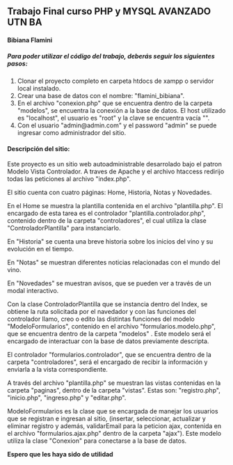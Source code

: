 ## Trabajo Final curso PHP y MYSQL AVANZADO UTN BA
#### Bibiana Flamini

##### Para poder utilizar el código del trabajo, deberás seguir los siguientes pasos:

<ol>
<li>Clonar el proyecto completo en carpeta htdocs de xampp o servidor local instalado.</li>
<li>Crear una base de datos con el nombre: "flamini_bibiana".</li>
<li>En el archivo "conexion.php" que se encuentra dentro de la carpeta "modelos", se encuentra la conexión a la base de datos. El host utilizado es "localhost", el usuario es "root" y la clave se encuentra vacía "".</li>
<li>Con el usuario "admin@admin.com" y el password "admin" se puede ingresar como administrador del sitio.</li>
</ol>

#### Descripción del sitio:

<p>
Este proyecto es un sitio web autoadministrable desarrolado bajo el patron Modelo Vista Controlador. A traves de Apache y el archivo htaccess redirijo todas las peticiones al archivo "index.php".
</p>
<p>
El sitio cuenta con cuatro páginas: Home, Historia, Notas y Novedades.
</p>
<p>
En el Home se muestra la plantilla contenida en el archivo "plantilla.php". El encargado de esta tarea es el controlador "plantilla.controlador.php", contenido dentro de la carpeta "controladores", el cual utiliza la clase "ControladorPlantilla" para instanciarlo.
</p>
<p>
En "Historia" se cuenta una breve historia sobre los inicios del vino y su evolución en el tiempo.
</p>
<p>
En "Notas" se muestran diferentes noticias relacionadas con el mundo del vino.
</p>
<p>
En "Novedades" se muestran avisos, que se pueden ver a través de un modal interactivo.
</p>
<p>
Con la clase ControladorPlantilla que se instancia dentro del Index, se obtiene la ruta solicitada por el navedador y con las funciones del controlador llamo, creo o edito las distintas funciones del modelo "ModeloFormularios", contenido en el archivo "formularios.modelo.php", que se encuentra dentro de la carpeta "modelos" . Este modelo será el encargado de interactuar con la base de datos previamente descripta.
</p>
<p>
El controlador "formularios.controlador", que se encuentra dentro de la carpeta "controladores", será el encargado de recibir la información y enviarla a la vista correspondiente.
</p>
<p>
A través del archivo "plantilla.php" se muestran las vistas contenidas en la carpeta "paginas", dentro de la carpeta "vistas". Estas son: "registro.php", "inicio.php", "ingreso.php" y "editar.php".
</p>
<p>
ModeloFormularios es la clase que se encargada de manejar los usuarios que se registran e ingresan al sitio, (insertar, seleccionar,  actualizar y eliminar registro y además, validarEmail para la peticion ajax, contenida en el archivo "formularios.ajax.php" dentro de la carpeta "ajax"). Este modelo utiliza la clase "Conexion" para conectarse a la base de datos.
</p>

**Espero que les haya sido de utilidad**

